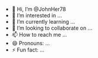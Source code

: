 - 👋 Hi, I’m @JohnHer78
- 👀 I’m interested in ...
- 🌱 I’m currently learning ...
- 💞️ I’m looking to collaborate on ...
- 📫 How to reach me ...
- 😄 Pronouns: ...
- ⚡ Fun fact: ...

<!---

<!DOCTYPE html>
<html lang="en">
<head>
    <meta charset="UTF-8">
    <meta name="viewport" content="width=device-width, initial-scale=1.0">
    <title>International Incense LLC</title>
    <style>
        body {
            font-family: Arial, sans-serif;
            margin: 0;
            padding: 0;
            background-color: #f8f5ec;
        }
        header {
            background-image: url('https://upload.wikimedia.org/wikipedia/commons/3/3e/Tikal_Temple1.jpg');
            background-size: cover;
            color: white;
            text-align: center;
            padding: 50px 20px;
        }
        header h1 {
            font-size: 3em;
            margin: 0;
        }
        header p {
            font-size: 1.5em;
        }
        section {
            padding: 20px;
            text-align: center;
        }
        .product {
            margin: 20px auto;
            padding: 10px;
            border: 1px solid #ddd;
            border-radius: 8px;
            width: 80%;
            max-width: 300px;
            background-color: white;
        }
        .product img {
            width: 100%;
            border-radius: 8px;
        }
        .product h3 {
            margin: 10px 0;
        }
        footer {
            background-color: #333;
            color: white;
            text-align: center;
            padding: 10px;
            position: fixed;
            bottom: 0;
            width: 100%;
        }
    </style>
</head>
<body>
    <header>
        <h1>International Incense LLC</h1>
        <p>Artisanal Mayan Incense</p>
    </header>
    <section>
        <div class="product">
            <img src="https://your-image-link-for-rose.com" alt="Rose Incense">
            <h3>Rose Incense</h3>
            <p>Handcrafted with cold-pressed essential oils.</p>
        </div>
        <div class="product">
            <img src="https://your-image-link-for-sandalwood.com" alt="Sandalwood Incense">
            <h3>Sandalwood Incense</h3>
            <p>A natural fragrance made with Mayan traditions.</p>
        </div>
        <div class="product">
            <img src="https://your-image-link-for-lavender.com" alt="Lavender Incense">
            <h3>Lavender Incense</h3>
            <p>Relaxing aromas with sustainable practices.</p>
        </div>
    </section>
    <footer>
        &copy; 2024 International Incense LLC
    </footer>
</body>
</html>
